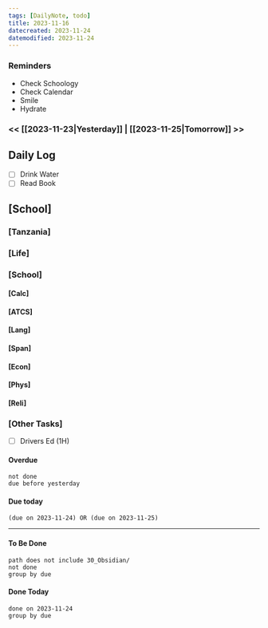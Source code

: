 ```yaml
---
tags: [DailyNote, todo]
title: 2023-11-16
datecreated: 2023-11-24
datemodified: 2023-11-24
---
```


### Reminders
- Check Schoology
- Check Calendar
- Smile
- Hydrate

### << [[2023-11-23|Yesterday]] | [[2023-11-25|Tomorrow]] >>

## Daily Log

- [ ] Drink Water
- [ ] Read Book

## [School]

### [Tanzania]

### [Life]

### [School]

#### [Calc]

#### [ATCS]

#### [Lang]

#### [Span]

#### [Econ]

#### [Phys]

#### [Reli]


### [Other Tasks]

- [ ] Drivers Ed (1H)

#### Overdue
```tasks
not done
due before yesterday
```
#### Due today

```tasks
(due on 2023-11-24) OR (due on 2023-11-25) 

```
---
#### To Be Done

```tasks
path does not include 30_Obsidian/
not done
group by due
```

#### Done Today

```tasks
done on 2023-11-24
group by due
```